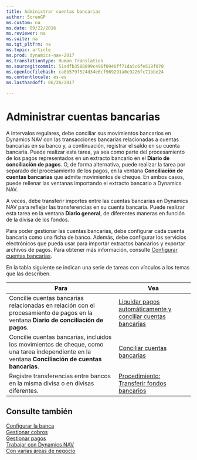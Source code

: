 ```yaml
---
title: Administrar cuentas bancarias
author: SorenGP
ms.custom: na
ms.date: 09/22/2016
ms.reviewer: na
ms.suite: na
ms.tgt_pltfrm: na
ms.topic: article
ms.prod: dynamics-nav-2017
ms.translationtype: Human Translation
ms.sourcegitcommit: 51adfb3588099c496f0946ff71da5c6fe518f070
ms.openlocfilehash: ca8b579f524d34e6cf969291a0c9226fc71bbe24
ms.contentlocale: es-es
ms.lasthandoff: 06/26/2017

---
```


# <a name="manage-bank-accounts"></a>Administrar cuentas bancarias
A intervalos regulares, debe conciliar sus movimientos bancarios en Dynamics NAV con las transacciones bancarias relacionadas a cuentas bancarias en su banco y, a continuación, registrar el saldo en su cuenta bancaria. Puede realizar esta tarea, ya sea como parte del procesamiento de los pagos representados en un extracto bancario en el **Diario de conciliación de pagos**. O, de forma alternativa, puede realizar la tarea por separado del procesamiento de los pagos, en la ventana **Conciliación de cuentas bancarias** que admite movimientos de cheque. En ambos casos, puede rellenar las ventanas importando el extracto bancario a Dynamics NAV.

A veces, debe transferir importes entre las cuentas bancarias en Dynamics NAV para reflejar las transferencias en su cuenta bancaria. Puede realizar esta tarea en la ventana **Diario general**, de diferentes maneras en función de la divisa de los fondos.

Para poder gestionar las cuentas bancarias, debe configurar cada cuenta bancaria como una ficha de banco. Además, debe configurar los servicios electrónicos que pueda usar para importar extractos bancarios y exportar archivos de pagos. Para obtener más información, consulte [Configurar cuentas bancarias](bank-setup-banking.md).

En la tabla siguiente se indican una serie de tareas con vínculos a los temas que las describen.

|Para |Vea |
|---|----|
|Concilie cuentas bancarias relacionadas en relación con el procesamiento de pagos en la ventana **Diario de conciliación de pagos**.|[Liquidar pagos automáticamente y conciliar cuentas bancarias](receivables-apply-payments-auto-reconcile-bank-accounts.md)|
|Concilie cuentas bancarias, incluidos los movimientos de cheque, como una tarea independiente en la ventana **Conciliación de cuentas bancarias**.|[Conciliar cuentas bancarias](bank-how-reconcile-bank-accounts-separately.md)|
|Registre transferencias entre bancos en la misma divisa o en divisas diferentes.|[Procedimiento: Transferir fondos bancarios](bank-how-transfer-bank-funds.md)
## <a name="see-also"></a>Consulte también  
[Configurar la banca](bank-setup-banking.md)  
[Gestionar cobros](receivables-manage-receivables.md)  
[Gestionar pagos](payables-manage-payables.md)    
[Trabajar con Dynamics NAV](ui-work-product.md)  
[Con varias áreas de negocio](ui-across-business-areas.md)

